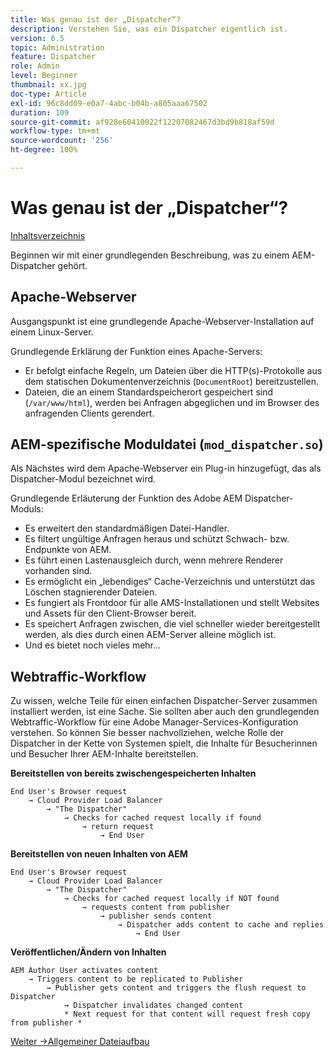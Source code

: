 ```yaml
---
title: Was genau ist der „Dispatcher“?
description: Verstehen Sie, was ein Dispatcher eigentlich ist.
version: 6.5
topic: Administration
feature: Dispatcher
role: Admin
level: Beginner
thumbnail: xx.jpg
doc-type: Article
exl-id: 96c8dd09-e0a7-4abc-b04b-a805aaa67502
duration: 109
source-git-commit: af928e60410022f12207082467d3bd9b818af59d
workflow-type: tm+mt
source-wordcount: '256'
ht-degree: 100%

---
```


# Was genau ist der „Dispatcher“?

[Inhaltsverzeichnis](./overview.md)

Beginnen wir mit einer grundlegenden Beschreibung, was zu einem AEM-Dispatcher gehört.

## Apache-Webserver

Ausgangspunkt ist eine grundlegende Apache-Webserver-Installation auf einem Linux-Server.

Grundlegende Erklärung der Funktion eines Apache-Servers:

- Er befolgt einfache Regeln, um Dateien über die HTTP(s)-Protokolle aus dem statischen Dokumentenverzeichnis (`DocumentRoot`) bereitzustellen.
- Dateien, die an einem Standardspeicherort gespeichert sind (`/var/www/html`), werden bei Anfragen abgeglichen und im Browser des anfragenden Clients gerendert.




## AEM-spezifische Moduldatei (`mod_dispatcher.so`)

Als Nächstes wird dem Apache-Webserver ein Plug-in hinzugefügt, das als Dispatcher-Modul bezeichnet wird.

Grundlegende Erläuterung der Funktion des Adobe AEM Dispatcher-Moduls:

- Es erweitert den standardmäßigen Datei-Handler.
- Es filtert ungültige Anfragen heraus und schützt Schwach- bzw. Endpunkte von AEM.
- Es führt einen Lastenausgleich durch, wenn mehrere Renderer vorhanden sind.
- Es ermöglicht ein „lebendiges“ Cache-Verzeichnis und unterstützt das Löschen stagnierender Dateien.
- Es fungiert als Frontdoor für alle AMS-Installationen und stellt Websites und Assets für den Client-Browser bereit.
- Es speichert Anfragen zwischen, die viel schneller wieder bereitgestellt werden, als dies durch einen AEM-Server alleine möglich ist.
- Und es bietet noch vieles mehr…

## Webtraffic-Workflow

Zu wissen, welche Teile für einen einfachen Dispatcher-Server zusammen installiert werden, ist eine Sache. Sie sollten aber auch den grundlegenden Webtraffic-Workflow für eine Adobe Manager-Services-Konfiguration verstehen.
So können Sie besser nachvollziehen, welche Rolle der Dispatcher in der Kette von Systemen spielt, die Inhalte für Besucherinnen und Besucher Ihrer AEM-Inhalte bereitstellen.

<b>Bereitstellen von bereits zwischengespeicherten Inhalten</b>

```
End User's Browser request 
    → Cloud Provider Load Balancer 
        → "The Dispatcher" 
            → Checks for cached request locally if found 
                → return request 
                    → End User
```

<b>Bereitstellen von neuen Inhalten von AEM</b>

```
End User's Browser request 
    → Cloud Provider Load Balancer 
        → "The Dispatcher" 
            → Checks for cached request locally if NOT found 
                → requests content from publisher 
                    → publisher sends content 
                        → Dispatcher adds content to cache and replies 
                            → End User
```

<b>Veröffentlichen/Ändern von Inhalten</b>

```
AEM Author User activates content 
    → Triggers content to be replicated to Publisher 
        → Publisher gets content and triggers the flush request to Dispatcher 
            → Dispatcher invalidates changed content 
            * Next request for that content will request fresh copy from publisher *
```

[Weiter ->Allgemeiner Dateiaufbau](./basic-file-layout.md)
